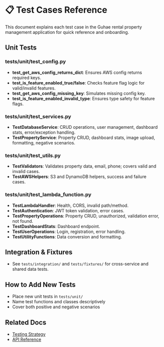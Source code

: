 # 📋 Test Cases Reference

This document explains each test case in the Guhae rental property management application for quick reference and onboarding.

## Unit Tests

### tests/unit/test_config.py

- **test_get_aws_config_returns_dict**: Ensures AWS config returns required keys.
- **test_is_feature_enabled_true/false**: Checks feature flag logic for valid/invalid features.
- **test_get_aws_config_missing_key**: Simulates missing config key.
- **test_is_feature_enabled_invalid_type**: Ensures type safety for feature flags.

### tests/unit/test_services.py

- **TestDatabaseService**: CRUD operations, user management, dashboard stats, error/exception handling.
- **TestPropertyService**: Property CRUD, dashboard stats, image upload, formatting, negative scenarios.

### tests/unit/test_utils.py

- **TestValidators**: Validates property data, email, phone; covers valid and invalid cases.
- **TestAWSHelpers**: S3 and DynamoDB helpers, success and failure cases.

### tests/unit/test_lambda_function.py

- **TestLambdaHandler**: Health, CORS, invalid path/method.
- **TestAuthentication**: JWT token validation, error cases.
- **TestPropertyOperations**: Property CRUD, unauthorized, validation error, not found.
- **TestDashboardStats**: Dashboard endpoint.
- **TestUserOperations**: Login, registration, error handling.
- **TestUtilityFunctions**: Data conversion and formatting.

## Integration & Fixtures

- See `tests/integration/` and `tests/fixtures/` for cross-service and shared data tests.

## How to Add New Tests

- Place new unit tests in `tests/unit/`
- Name test functions and classes descriptively
- Cover both positive and negative scenarios

## Related Docs

- [Testing Strategy](TESTING_STRATEGY.md)
- [API Reference](API.md)
